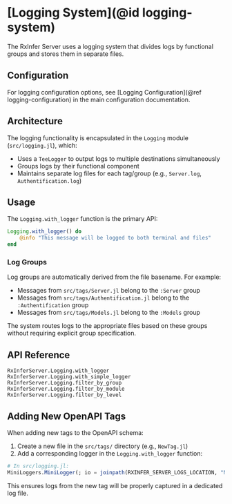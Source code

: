 # [Logging System](@id logging-system)

The RxInfer Server uses a logging system that divides logs by functional groups and stores them in separate files.

## Configuration

For logging configuration options, see [Logging Configuration](@ref logging-configuration) in the main configuration documentation.

## Architecture

The logging functionality is encapsulated in the `Logging` module (`src/logging.jl`), which:

- Uses a `TeeLogger` to output logs to multiple destinations simultaneously
- Groups logs by their functional component
- Maintains separate log files for each tag/group (e.g., `Server.log`, `Authentification.log`)

## Usage

The `Logging.with_logger` function is the primary API:

```julia
Logging.with_logger() do
    @info "This message will be logged to both terminal and files"
end
```

### Log Groups

Log groups are automatically derived from the file basename. For example:
- Messages from `src/tags/Server.jl` belong to the `:Server` group
- Messages from `src/tags/Authentification.jl` belong to the `:Authentification` group
- Messages from `src/tags/Models.jl` belong to the `:Models` group

The system routes logs to the appropriate files based on these groups without requiring explicit group specification.

## API Reference

```@docs
RxInferServer.Logging.with_logger
RxInferServer.Logging.with_simple_logger
RxInferServer.Logging.filter_by_group
RxInferServer.Logging.filter_by_module
RxInferServer.Logging.filter_by_level
```

## Adding New OpenAPI Tags

When adding new tags to the OpenAPI schema:

1. Create a new file in the `src/tags/` directory (e.g., `NewTag.jl`)
2. Add a corresponding logger in the `Logging.with_logger` function:

```julia
# In src/logging.jl:
MiniLoggers.MiniLogger(; io = joinpath(RXINFER_SERVER_LOGS_LOCATION, "NewTag.log"), kwargs_logger...) |> filter_by_group(:NewTag)
```

This ensures logs from the new tag will be properly captured in a dedicated log file. 